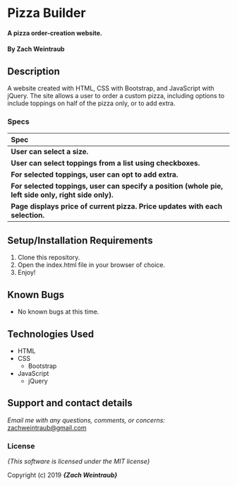 # Pizza Builder

#### A pizza order-creation website.

#### By **Zach Weintraub**

## Description

A website created with HTML, CSS with Bootstrap, and JavaScript with jQuery. The site allows a user to order a custom pizza, including options to include toppings on half of the pizza only, or to add extra.


### Specs
| Spec |
| :-------------     |
| **User can select a size.** |
| **User can select toppings from a list using checkboxes.** |
| **For selected toppings, user can opt to add extra.**|
| **For selected toppings, user can specify a position (whole pie, left side only, right side only).**|
| **Page displays price of current pizza. Price updates with each selection.** |

## Setup/Installation Requirements

1. Clone this repository.
2. Open the index.html file in your browser of choice.
3. Enjoy!

## Known Bugs
* No known bugs at this time.

## Technologies Used
* HTML
* CSS
  * Bootstrap
* JavaScript
  * jQuery

## Support and contact details

_Email me with any questions, comments, or concerns:_
zachweintraub@gmail.com

### License

*{This software is licensed under the MIT license}*

Copyright (c) 2019 **_{Zach Weintraub}_**
